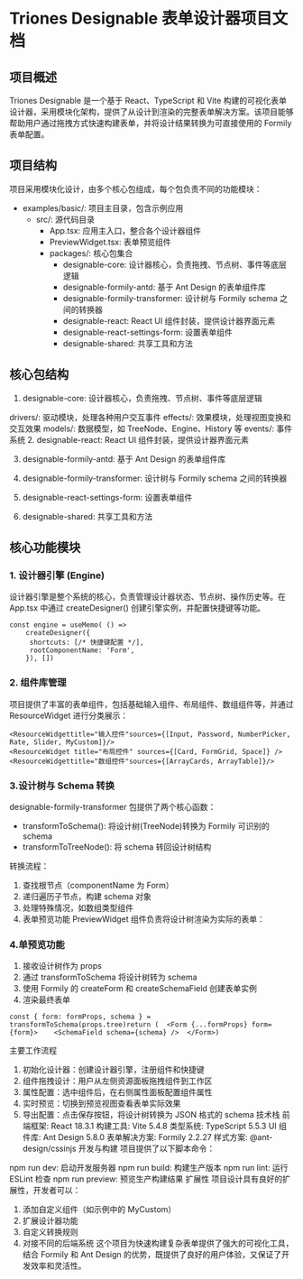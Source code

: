 # Triones Designable 表单设计器项目文档
## 项目概述
Triones Designable 是一个基于 React、TypeScript 和 Vite 构建的可视化表单设计器，采用模块化架构，提供了从设计到渲染的完整表单解决方案。该项目能够帮助用户通过拖拽方式快速构建表单，并将设计结果转换为可直接使用的 Formily 表单配置。

## 项目结构
项目采用模块化设计，由多个核心包组成，每个包负责不同的功能模块：

- examples/basic/: 项目主目录，包含示例应用
    - src/: 源代码目录
        - App.tsx: 应用主入口，整合各个设计器组件
        - PreviewWidget.tsx: 表单预览组件
        - packages/: 核心包集合
            - designable-core: 设计器核心，负责拖拽、节点树、事件等底层逻辑
            - designable-formily-antd: 基于 Ant Design 的表单组件库
            - designable-formily-transformer: 设计树与 Formily schema 之间的转换器
            - designable-react: React UI 组件封装，提供设计器界面元素
            - designable-react-settings-form: 设置表单组件
            - designable-shared: 共享工具和方法
## 核心包结构

1.  designable-core: 设计器核心，负责拖拽、节点树、事件等底层逻辑

drivers/: 驱动模块，处理各种用户交互事件
effects/: 效果模块，处理视图变换和交互效果
models/: 数据模型，如 TreeNode、Engine、History 等
events/: 事件系统 2.
designable-react: React UI 组件封装，提供设计器界面元素

3.  designable-formily-antd: 基于 Ant Design 的表单组件库

4.  designable-formily-transformer: 设计树与 Formily schema 之间的转换器

5.  designable-react-settings-form: 设置表单组件

6.  designable-shared: 共享工具和方法

## 核心功能模块

### 1. 设计器引擎 (Engine)
   设计器引擎是整个系统的核心，负责管理设计器状态、节点树、操作历史等。在 App.tsx 中通过 createDesigner() 创建引擎实例，并配置快捷键等功能。

```TSX
const engine = useMemo( () =>
    createDesigner({
     shortcuts: [/* 快捷键配置 */], 
     rootComponentName: 'Form',
    }), [])
```

### 2. 组件库管理

项目提供了丰富的表单组件，包括基础输入组件、布局组件、数组组件等，并通过 ResourceWidget 进行分类展示：

```TSX
<ResourceWidgettitle="输入控件"sources={[Input, Password, NumberPicker, Rate, Slider, MyCustom]}/>
<ResourceWidget title="布局控件" sources={[Card, FormGrid, Space]} />
<ResourceWidgettitle="数组控件"sources={[ArrayCards, ArrayTable]}/>
```

### 3.设计树与 Schema 转换

designable-formily-transformer 包提供了两个核心函数：

- transformToSchema(): 将设计树(TreeNode)转换为 Formily 可识别的 schema
- transformToTreeNode(): 将 schema 转回设计树结构

转换流程：

1.  查找根节点（componentName 为 Form）
2.  递归遍历子节点，构建 schema 对象
3.  处理特殊情况，如数组类型组件
4.  表单预览功能
    PreviewWidget 组件负责将设计树渲染为实际的表单：

### 4.单预览功能

1.  接收设计树作为 props
2.  通过 transformToSchema 将设计树转为 schema
3.  使用 Formily 的 createForm 和 createSchemaField 创建表单实例
4.  渲染最终表单

```TSX
const { form: formProps, schema } = transformToSchema(props.tree)return (  <Form {...formProps} form={form}>    <SchemaField schema={schema} />  </Form>)
```

主要工作流程

1.  初始化设计器：创建设计器引擎，注册组件和快捷键
2.  组件拖拽设计：用户从左侧资源面板拖拽组件到工作区
3.  属性配置：选中组件后，在右侧属性面板配置组件属性
4.  实时预览：切换到预览视图查看表单实际效果
5.  导出配置：点击保存按钮，将设计树转换为 JSON 格式的 schema
    技术栈
    前端框架: React 18.3.1
    构建工具: Vite 5.4.8
    类型系统: TypeScript 5.5.3
    UI 组件库: Ant Design 5.8.0
    表单解决方案: Formily 2.2.27
    样式方案: @ant-design/cssinjs
    开发与构建
    项目提供了以下脚本命令：

npm run dev: 启动开发服务器
npm run build: 构建生产版本
npm run lint: 运行 ESLint 检查
npm run preview: 预览生产构建结果
扩展性
项目设计具有良好的扩展性，开发者可以：

1.  添加自定义组件（如示例中的 MyCustom）
2.  扩展设计器功能
3.  自定义转换规则
4.  对接不同的后端系统
    这个项目为快速构建复杂表单提供了强大的可视化工具，结合 Formily 和 Ant Design 的优势，既提供了良好的用户体验，又保证了开发效率和灵活性。
